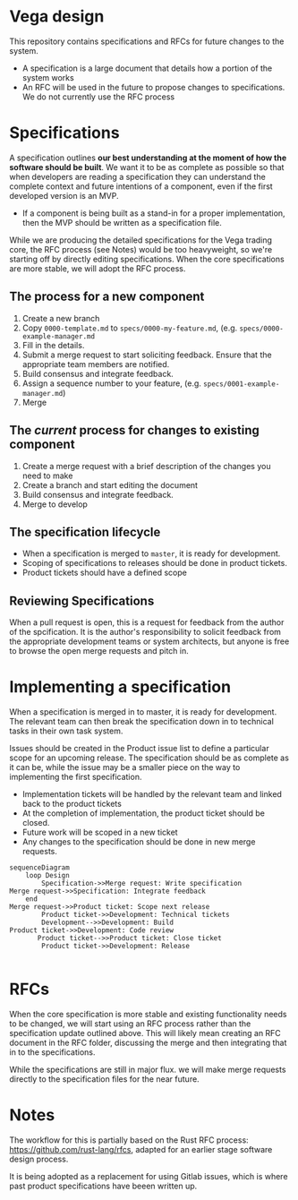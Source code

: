 # Vega design
This repository contains specifications and RFCs for future changes to the system. 
- A specification is a large document that details how a portion of the system works
- An RFC will be used in the future to propose changes to specifications. We do not currently use the RFC process

# Specifications
A specification outlines **our best understanding at the moment of how the software should be built**. We want it to be as complete as possible so that when developers are reading a specification they can understand the complete context and future intentions of a component, even if the first developed version is an MVP.

- If a component is being built as a stand-in for a proper implementation, then the MVP should be written as a specification file.

While we are producing the detailed specifications for the Vega trading core, the RFC process (see Notes) would be too heavyweight, so we're starting off by directly editing specifications. When the core specifications are more stable, we will adopt the RFC process.

## The process for a new component
1. Create a new branch
1. Copy `0000-template.md` to `specs/0000-my-feature.md`, (e.g. `specs/0000-example-manager.md`
1. Fill in the details.
1. Submit a merge request to start soliciting feedback. Ensure that the appropriate team members are notified.
1. Build consensus and integrate feedback.
1. Assign a sequence number to your feature, (e.g. `specs/0001-example-manager.md`)
1. Merge

## The *current* process for changes to existing component
1. Create a merge request with a brief description of the changes you need to make
1. Create a branch and start editing the document
1. Build consensus and integrate feedback.
1. Merge to develop

## The specification lifecycle
- When a specification is merged to `master`, it is ready for development.
- Scoping of specifications to releases should be done in product tickets.
- Product tickets should have a defined scope

## Reviewing Specifications
When a pull request is open, this is a request for feedback from the author of the spcification. It is the author's responsibility to solicit feedback from the appropriate development teams or system architects, but anyone is free to browse the open merge requests and pitch in.

# Implementing a specification
When a specification is merged in to master, it is ready for development. The relevant team can then break the specification down in to technical tasks in their own task system.

Issues should be created in the Product issue list to define a particular scope for an upcoming release. The specification should be as complete as it can be, while the issue may be a smaller piece on the way to implementing the first specification.

- Implementation tickets will be handled by the relevant team and linked back to the product tickets
- At the completion of implementation, the product ticket should be closed.
- Future work will be scoped in a new ticket
- Any changes to the specification should be done in new merge requests.

```mermaid
sequenceDiagram
    loop Design
        Specification->>Merge request: Write specification
Merge request->>Specification: Integrate feedback    
    end
Merge request->>Product ticket: Scope next release
        Product ticket->>Development: Technical tickets
        Development-->>Development: Build
Product ticket->>Development: Code review
       Product ticket-->>Product ticket: Close ticket
        Product ticket->>Development: Release
 

```

# RFCs
When the core specification is more stable and existing functionality needs to be changed, we will start using an RFC process rather than the specification update outlined above. This will likely mean creating an RFC document in the RFC folder, discussing the merge and then integrating that in to the specifications.

While the specifications are still in major flux. we will make merge requests directly to the specification files for the near future.

# Notes
The workflow for this is partially based on the Rust RFC process: https://github.com/rust-lang/rfcs, adapted for an earlier stage software design process.

It is being adopted as a replacement for using Gitlab issues, which is where past product specifications have beeen written up.
